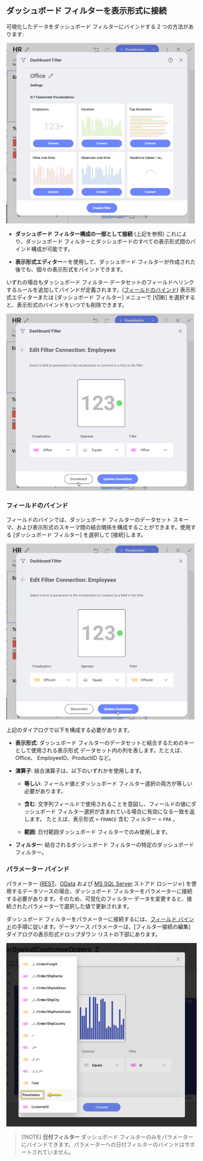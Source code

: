 ## ダッシュボード フィルターを表示形式に接続

可視化したデータをダッシュボード フィルターにバインドする 2 つの方法があります:

![dashboard filters menu](images/dashboard-filters-menu.png)

  - **ダッシュボード フィルター構成の一部として接続** (上記を参照)
    これにより、ダッシュボード フィルターとダッシュボードのすべての表示形式間のバインド構成が可能です。

  - **表示形式エディター**ーを使用して、ダッシュボード フィルターが作成された後でも、個々の表示形式をバインドできます。

いずれの場合もダッシュボード フィルター データセットのフィールドへリンクするルールを追加してバインドが定義されます。([フィールドのバインド](#field-binding))
表示形式エディターまたは [ダッシュボード フィルター] メニューで [切断] を選択すると、表示形式のバインドをいつでも削除できます。

![disconnecting dashboard filters from a visualization](images/disconnecting-dashboard-filter.png)

<a name='field-binding'></a>
### フィールドのバインド

フィールドのバインでは、ダッシュボード フィルターのデータセット スキーマ、および表示形式のスキーマ間の結合関係を構成することができます。使用する [ダッシュボード フィルター] を選択して [接続]します。

![field binding menu](images/pivot-editor-view-field-binding.png)

上記のダイアログで以下を構成する必要があります。

  - **表示形式**: ダッシュボード フィルターのデータセットと結合するためのキーとして使用される表示形式 データセット内の列を表します。たとえば、Office、 EmployeeID、ProductID など。

  - **演算子**: 結合演算子は、以下のいずれかを使用します。

      - **等しい**: フィールド値とダッシュボード フィルター選択の両方が等しい必要があります。

      - **含む**: 文字列フィールドで使用されることを意図し、フィールドの値にダッシュボード フィルター選択が含まれている場合に有効になる一致を返します。
たとえば、表示形式 = `FRANCE` 含む フィルター = `FRA` 。

      - **範囲**: 日付範囲ダッシュボード フィルターでのみ使用します。

  - **フィルター**: 結合されるダッシュボード フィルターの特定のダッシュボード フィルター。

### パラメーター バインド

パラメーター ([REST](rest-api.md)、[OData](odata-feed.md) および [MS SQL Server](microsoft-sql-server.md) ストアド ロシージャ) を使用するデータソースの場合、ダッシュボード フィルターをパラメーターに接続する必要があります。そのため、可覚化のフィルター データを変更すると、接続されたパラメーターで選択した値で更新されます。

ダッシュボード フィルターをパラメーターに接続するには、[フィールド バインド](#field-binding)の手順に従います。データソース パラメーターは、[フィルター接続の編集] ダイアログの表示形式ドロップダウン リストの下部にあります。

![parameters binding list](images/parameters-binding_All.png)

>[!NOTE] **日付フィルター**
>ダッシュボード フィルターのみをパラメーターにバインドできます。パラメーターへの日付フィルターのバインドはサポートされていません。
